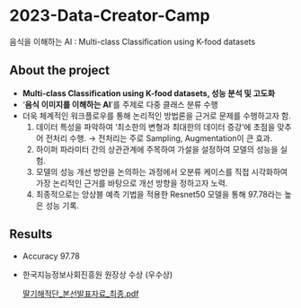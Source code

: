 # 2023-Data-Creator-Camp
음식을 이해하는 AI : Multi-class Classification using K-food datasets

## About the project
- **Multi-class Classification using K-food datasets, 성능 분석 및 고도화**
- ‘**음식 이미지를 이해하는 AI**’를 주제로 다중 클래스 분류 수행
- 더욱 체계적인 워크플로우를 통해 논리적인 방법론을 근거로 문제를 수행하고자 함.
    1. 데이터 특성을 파악하여 ‘최소한의 변형과 최대한의 데이터 증강’에 초점을 맞추어 전처리 수행. → 전처리는 주로 Sampling, Augmentation이 큰 효과.
    2.  하이퍼 파라미터 간의 상관관계에 주목하여 가설을 설정하여 모델의 성능을 실험.
    3.  모델의 성능 개선 방안을 논의하는 과정에서 오분류 케이스를 직접 시각화하여 가장 논리적인 근거를 바탕으로 개선 방향을 정하고자 노력.
    4. 최종적으로는 앙상블 예측 기법을 적용한 Resnet50 모델을 통해 97.78라는 높은 성능 기록.

## Results
- Accuracy 97.78
- 한국지능정보사회진흥원 원장상 수상 (우수상)

  [딸기해적단_본선발표자료_최종.pdf](https://github.com/user-attachments/files/16242013/_._.pdf)
